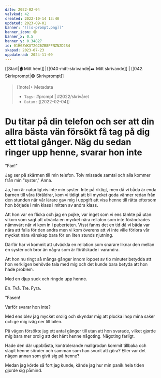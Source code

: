```yaml
---
date: 2022-02-04
valvkod: 42
created: 2022-10-14 13:40
updated: 2023-09-01
banner: "![[s-prompt.png]]"
banner_icon: 🟢
banner_x: 0.5
banner_y: 0.34827
id: 01H6ZWKGT2GC6ZB8PFNZN2D2S4
skapad: 2023-07-23
uppdaterad: 2024-11-09
---
```

[[Start|🏠Mitt hem]]| [[040-mitt-skrivande|✒️ Mitt skrivande]] | [[042. Skrivprompt|🟢 Skrivprompt]]
> [!note]+ Metadata
> * `Tags:`  #prompt | #2022/skrivåret 
> * `Datum:`  [[2022-02-04]]

# Du titar på din telefon och ser att din allra bästa vän försökt få tag på dig ett tiotal gånger. Näg du sedan ringer upp henne, svarar hon inte

"Fan!" 

Jag ser på skärmen till min telefon. Tolv missade samtal och alla kommer från min "syster," Anna.

Ja, hon är naturligtvis inte min syster. Inte på riktigt, men då vi båda är enda barnen till våra föräldrar, kom vi tidigt att bli mycket goda vänner redan från den stunden när vår lärare gav mig i uppgift att visa henne till rätta eftersom hon började i min klass i mitten av andra klass.

Att hon var en flicka och jag en pojke, var inget som vi ens tänkte på utan vikom som sagt att utväcla en mycket nära rellaton som inte förändrades nämnvärt när vi kom in i puberteten. Visst fanns det en tid då vi båda var nära att falla för den andra men vi kom överens att vi inte ville förlora vår mycket nära vänskap bara för en liten stunds njutning.

Därför har vi kommit att utväckla en rellation som snarare liknar den mellan en syster och bror än några som är förälskade i varandra.

Att hon nu ringt så många gånger innom loppet av tio minuter betydda att hon verkligen behövde tala med mig och det kunde bara betyda att hon hade problem.

Med en djup suck och ringde upp henne.

En. Två. Tre. Fyra.

"Fasen!

Varför svarar hon inte?

Med ens blev jag mycket orolig och skyndar mig att plocka ihop mina saker och ge mig iväg ner till bilen.

På vägen försökte jag ett antal gånger till utan att hon svarade, vilket gjorde mig bara mer orolig att det hänt henne någoting. Någoting farligt.

Hade den där uppblåsta, kontrolerande mallgrodan kommit tillbaka och slagit henne sönder och samman som han svurit att göra? Eller var det någon annan som givit sig på henne?

Medan  jag körde så fort jag kunde, kände jag hur min panik hela tiden gjorde sig påmind.